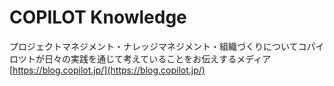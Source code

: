 # COPILOT Knowledge
プロジェクトマネジメント・ナレッジマネジメント・組織づくりについてコパイロツトが日々の実践を通じて考えていることをお伝えするメディア  
[https://blog.copilot.jp/](https://blog.copilot.jp/)
